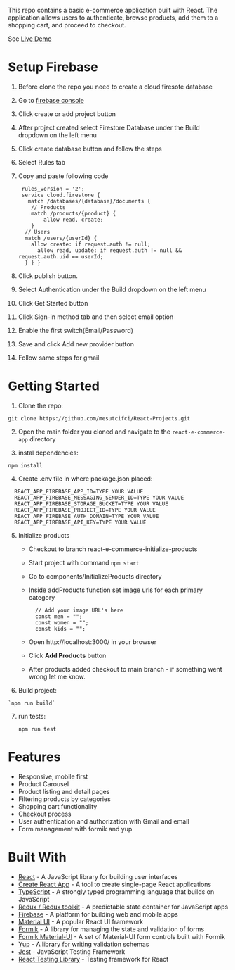 This repo contains a basic e-commerce application built with React. The application allows users to authenticate, browse products, add them to a shopping cart, and proceed to checkout.

See [Live Demo](https://react-firebase-e-commerce.vercel.app/)

# Setup Firebase

1. Before clone the repo you need to create a cloud firesote database
2. Go to [firebase console](https://console.firebase.google.com/u/1/)
3. Click create or add project button
4. After project created select Firestore Database under the Build dropdown on the left menu
5. Click create database button and follow the steps
6. Select Rules tab
7. Copy and paste following code 

      ```      
       rules_version = '2';
       service cloud.firestore {
         match /databases/{database}/documents {
          // Products
          match /products/{product} {
    	      allow read, create;
          }
        // Users
        match /users/{userId} {
          allow create: if request.auth != null;
    	    allow read, update: if request.auth != null && request.auth.uid == userId;
        } } } 
     ```

 8. Click publish button.
 9. Select Authentication under the Build dropdown on the left menu
 10. Click Get Started button
 11. Click Sign-in method tab and then select email option
 12. Enable the first switch(Email/Password)
 13. Save and click Add new provider button
 14. Follow same steps for gmail

# Getting Started

1. Clone the repo:

  `git clone https://github.com/mesutcifci/React-Projects.git`

2. Open the main folder you cloned and navigate to the `react-e-commerce-app` directory

3. instal dependencies:

  `npm install`

4. Create .env file in where package.json placed:

```
  REACT_APP_FIREBASE_APP_ID=TYPE YOUR VALUE       
  REACT_APP_FIREBASE_MESSAGING_SENDER_ID=TYPE YOUR VALUE
  REACT_APP_FIREBASE_STORAGE_BUCKET=TYPE YOUR VALUE
  REACT_APP_FIREBASE_PROJECT_ID=TYPE YOUR VALUE
  REACT_APP_FIREBASE_AUTH_DOMAIN=TYPE YOUR VALUE
  REACT_APP_FIREBASE_API_KEY=TYPE YOUR VALUE
```

5. Initialize products
   
   - Checkout to branch react-e-commerce-initialize-products

   - Start project with command `npm start`

   - Go to components/InitializeProducts directory

   - Inside addProducts function set image urls for each primary category

      ``` 
        // Add your image URL's here
        const men = "";
        const women = "";
        const kids = "";
      ```

   - Open http://localhost:3000/ in your browser
   - Click **Add Products** button
   - After products added checkout to main branch - if something went wrong let me know. 
  
  6. Build project:

    `npm run build`

 7. run tests:

    `npm run test`

# Features

- Responsive, mobile first
- Product Carousel
- Product listing and detail pages
- Filtering products by categories
- Shopping cart functionality
- Checkout process
- User authentication and authorization with Gmail and email
- Form management with formik and yup

# Built With

- [React](https://reactjs.org/) - A JavaScript library for building user interfaces
- [Create React App](https://create-react-app.dev/) - A tool to create single-page React applications  
- [TypeScript](https://www.typescriptlang.org/) - A strongly typed programming language that builds on JavaScript
- [Redux / Redux toolkit](https://redux-toolkit.js.org/) - A predictable state container for JavaScript apps
- [Firebase](https://firebase.google.com/) - A platform for building web and mobile apps
- [Material UI](https://mui.com/) - A popular React UI framework
- [Formik](https://formik.org/) - A library for managing the state and validation of forms
- [Formik Material-UI](https://stackworx.github.io/formik-mui/) - A set of Material-UI form controls built with Formik
- [Yup](https://github.com/jquense/yup) - A library for writing validation schemas
- [Jest](https://jestjs.io/) - JavaScript Testing Framework
- [React Testing Library](https://testing-library.com/docs/react-testing-library/intro/) - Testing framework for React
